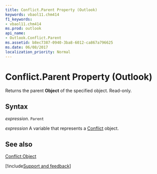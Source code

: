 ```yaml
---
title: Conflict.Parent Property (Outlook)
keywords: vbaol11.chm414
f1_keywords:
- vbaol11.chm414
ms.prod: outlook
api_name:
- Outlook.Conflict.Parent
ms.assetid: b8ec7387-0940-3ba8-6012-ca867a796625
ms.date: 06/08/2017
localization_priority: Normal
---
```



# Conflict.Parent Property (Outlook)

Returns the parent  **Object** of the specified object. Read-only.


## Syntax

_expression_. `Parent`

_expression_ A variable that represents a [Conflict](./Outlook.Conflict.md) object.


## See also


[Conflict Object](Outlook.Conflict.md)

[!include[Support and feedback](~/includes/feedback-boilerplate.md)]